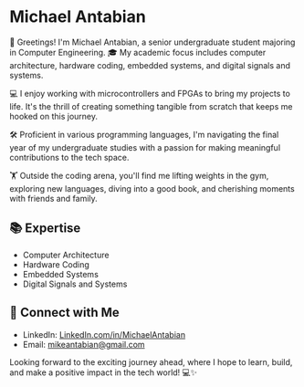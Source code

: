 # Michael Antabian

👋 Greetings! I'm Michael Antabian, a senior undergraduate student majoring in Computer Engineering. 🎓 My academic focus includes computer architecture, hardware coding, embedded systems, and digital signals and systems.

💻 I enjoy working with microcontrollers and FPGAs to bring my projects to life. It's the thrill of creating something tangible from scratch that keeps me hooked on this journey.

🛠️ Proficient in various programming languages, I'm navigating the final year of my undergraduate studies with a passion for making meaningful contributions to the tech space.

🏋️ Outside the coding arena, you'll find me lifting weights in the gym, exploring new languages, diving into a good book, and cherishing moments with friends and family.

## 📚 Expertise

- Computer Architecture
- Hardware Coding
- Embedded Systems
- Digital Signals and Systems

## 💬 Connect with Me

- LinkedIn: [LinkedIn.com/in/MichaelAntabian](https://www.linkedin.com/in/michael-antabian)
- Email: [mikeantabian@gmail.com](mailto:you@example.com)

Looking forward to the exciting journey ahead, where I hope to learn, build, and make a positive impact in the tech world! 💻✨


<!--
**Mikeantabian/Mikeantabian** is a ✨ _special_ ✨ repository because its `README.md` (this file) appears on your GitHub profile.

Here are some ideas to get you started:

- 🔭 I’m currently working on ...
- 🌱 I’m currently learning ...
- 👯 I’m looking to collaborate on ...
- 🤔 I’m looking for help with ...
- 💬 Ask me about ...
- 📫 How to reach me: ...
- 😄 Pronouns: ...
- ⚡ Fun fact: ...
-->
